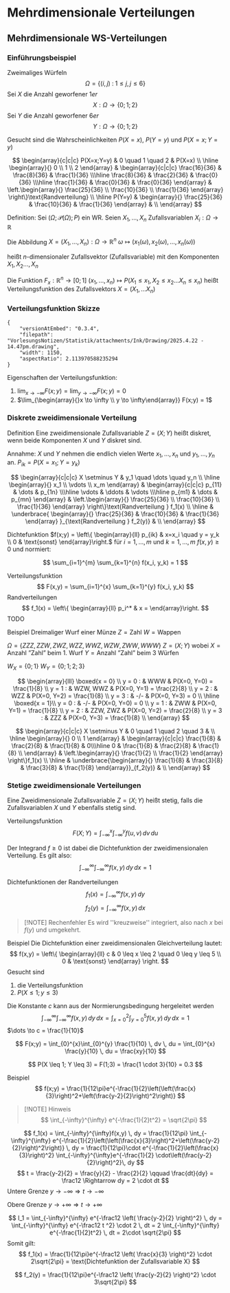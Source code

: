 # Mehrdimensionale Verteilungen
## Mehrdimensionale WS-Verteilungen
### Einführungsbeispiel
Zweimaliges Würfeln
$$
\Omega = \{(i,j) \; : \; 1 \leq j, j \leq 6\}
$$
Sei $X$ die Anzahl geworfener $1er$ 
$$ 
X : \Omega \to \{0;1;2\}
$$
Sei $Y$ die Anzahl geworfener $6er$
$$ 
Y : \Omega \to \{0;1;2\}
$$

Gesucht sind die Wahrscheinlichkeiten $P(X=x)$, $P(Y=y)$ und $P(X=x; Y=y)$ 

$$
\begin{array}{c|c|c}
P(X=x;Y=y) & 0 \quad 1 \quad 2 & P(X=x) 
\\ \hline
\begin{array}{}
0 \\ 1 \\ 2
\end{array} & 
	\begin{array}{c|c|c} 
		\frac{16}{36} & \frac{8}{36} & \frac{1}{36} \\\hline 
		\frac{8}{36} & \frac{2}{36} & \frac{0}{36} \\\hline 
		\frac{1}{36} & \frac{0}{36} & \frac{0}{36} 
	\end{array}
&   \left.\begin{array}{}
	\frac{25}{36} \\ \frac{10}{36} \\ \frac{1}{36}
	\end{array}
	\right\}\text{Randverteilung}
\\ \hline
P(Y=y) & 
	\begin{array}{}
		\frac{25}{36} & \frac{10}{36} & \frac{1}{36}
	\end{array}
	&
\\
\end{array}
$$

Definition:
Sei $(\Omega; \mathcal P(\Omega); P)$ ein WR.
Seien $X_1, \dots, X_n$ Zufallsvariablen
$X_i : \Omega \to \mathbb{R}$

Die Abbildung $X = (X_1, \dots, X_n): \Omega \to \mathbb{R}^n$ 
$\omega \mapsto (x_1(\omega), x_2(\omega), \dots, x_n(\omega))$

heißt $n$-dimensionaler Zufallsvektor (Zufallsvariable) mit den Komponenten $X_1, X_2 \dots, X_n$ 

Die Funktion $F_x:\mathbb{R}^n \to [0;1]$ 
$(x_1, \dots, x_n) \mapsto P(X_1 \leq x_1, X_2 \leq x_2 \dots X_n \leq x_n)$ heißt Verteilungsfunktion des Zufallsvektors $X=(X_1, \dots X_n)$

### Verteilungsfunktion Skizze

```handdrawn-ink
{
	"versionAtEmbed": "0.3.4",
	"filepath": "VorlesungsNotizen/Statistik/attachments/Ink/Drawing/2025.4.22 - 14.47pm.drawing",
	"width": 1150,
	"aspectRatio": 2.113970588235294
}
```

Eigenschaften der Verteilungsfunktion:
1. $\lim_{x \to -\infty} F(x;y) = \lim_{y \to -\infty} F(x;y) = 0$
2. $\lim_{\begin{array}{}x \to \infty \\ y \to \infty\end{array}} F(x;y) = 1$ 

### Diskrete zweidimensionale Verteilung
Definition
Eine zweidimensionale Zufallsvariable $Z=(X;Y)$ heißt diskret, wenn beide Komponenten $X$ und $Y$ diskret sind.

Annahme:
$X$ und $Y$ nehmen die endlich vielen Werte $x_1, \dots, x_n$ und  $y_1, \dots, y_n$ an.
$P_{ik} = P(X=x_1; Y=y_k)$ 

$$
\begin{array}{c|c|c}
X \setminus Y & y_1 \quad \dots \quad y_n 
\\ \hline
\begin{array}{}
x_1 \\ \vdots \\ x_m 
\end{array} & 
	\begin{array}{c|c|c} 
		p_{11} & \dots & p_{1n} \\\hline 
		\vdots & \ddots & \vdots \\\hline 
		p_{m1} & \dots & p_{mn} 
	\end{array}
&   \left.\begin{array}{}
	\frac{25}{36} \\ \frac{10}{36} \\ \frac{1}{36}
	\end{array}
	\right\}\text{Randverteilung } f_1(x)
\\ \hline
	& 
	\underbrace{
	\begin{array}{}
		\frac{25}{36} & \frac{10}{36} & \frac{1}{36}
	\end{array}
	}_{\text{Randverteilung } f_2(y)}
	&
\\
\end{array}
$$

Dichtefunktion
$f(x;y) = \left\{ \begin{array}{ll} p_{ik} & x=x_i \quad y = y_k \\ 0 & \text{sonst} \end{array}\right.$
für $i = 1, \dots, m$  und $k = 1, \dots, m$ 
$f(x,y) \geq 0$ und normiert:

$$
\sum_{i=1}^{m} \sum_{k=1}^{n} f(x_i, y_k) = 1
$$

Verteilungsfunktion
$$
F(x,y) = \sum_{i=1}^{x} \sum_{k=1}^{y} f(x_i, y_k)
$$
Randverteilungen
$$
f_1(x) = \left\{ \begin{array}{ll} p_i^* & x =   \end{array}\right.
$$
TODO


Beispiel
Dreimaliger Wurf einer Münze
$Z = \text{Zahl}$
$W = \text{Wappen}$ 

$\Omega = \{ ZZZ, ZZW, ZWZ, WZZ, WWZ, WZW, ZWW, WWW \}$
$Z = (X;Y)$ wobei
$X =  \text{Anzahl ''Zahl'' beim 1. Wurf}$
$Y =  \text{Anzahl ''Zahl'' beim 3 Würfen}$

$W_X = \{0;1\}$
$W_Y = \{0;1;2;3\}$


$$
\begin{array}{lll}
\boxed{x = 0} \\
y = 0 : & WWW & P(X=0, Y=0) = \frac{1}{8} \\
y = 1 : & WZW, WWZ & P(X=0, Y=1) = \frac{2}{8} \\
y = 2 : & WZZ & P(X=0, Y=2) = \frac{1}{8} \\
y = 3 : & -/- & P(X=0, Y=3) = 0 \\
\hline
\boxed{x = 1}\\
y = 0 : & -/- & P(X=0, Y=0) = 0 \\
y = 1 : & ZWW & P(X=0, Y=1) = \frac{1}{8} \\
y = 2 : & ZZW, ZWZ & P(X=0, Y=2) = \frac{2}{8} \\
y = 3 : & ZZZ & P(X=0, Y=3) = \frac{1}{8} \\
\end{array}
$$

$$
\begin{array}{c|c|c}
X \setminus Y  & 0 \quad 1 \quad 2 \quad 3 & 
\\ \hline
\begin{array}{}
0 \\ 1
\end{array} & 
	\begin{array}{c|c|c} 
		\frac{1}{8} & \frac{2}{8} & \frac{1}{8} & 0\\\hline 
		0 & \frac{1}{8} & \frac{2}{8} & \frac{1}{8} \\
	\end{array}
&   \left.\begin{array}{}
	\frac{1}{2} \\ \frac{1}{2}
	\end{array}
	\right\}f_1(x)
\\ \hline
& 
	\underbrace{\begin{array}{}
		\frac{1}{8} & \frac{3}{8} & \frac{3}{8} & \frac{1}{8}
	\end{array}}_{f_2(y)}
	&
\\
\end{array}
$$

### Stetige zweidimensionale Verteilungen
Eine Zweidimensionale Zufallsvariable $Z =  (X;Y)$ heißt stetig, falls die Zufallsvariablen $X$ und $Y$ ebenfalls stetig sind.

Verteilungsfunktion
$$
F(X;Y) = \int_{-\infty}^{x}\int_{-\infty}^{y} f(u,v) \, dv \, du
$$

Der Integrand $f \geq 0$ ist dabei die Dichtefunktion der zweidimensionalen Verteilung. Es gilt also:
$$
\int_{-\infty}^{\infty}\int_{-\infty}^{\infty} f(x,y) \, dy \, dx = 1
$$

Dichtefunktionen der Randverteilungen
$$
f_1(x) = \int_{-\infty}^{\infty} f(x,y) \, dy
$$$$
f_2(y) = \int_{-\infty}^{\infty} f(x,y) \, dx
$$

> [!NOTE] Rechenfehler
> Es wird ''kreuzweise'' integriert, also nach $x$ bei $f(y)$ und umgekehrt.

Beispiel
Die Dichtefunktion einer zweidimensionalen Gleichverteilung lautet:
$$
f(x,y) = \left\{ 
\begin{array}{ll}
	c & 0 \leq x \leq 2 \quad 0 \leq y \leq 5 \\
	0 & \text{sonst}
\end{array}
\right.
$$
Gesucht sind
1. die Verteilungsfunktion
2. $P(X \leq 1; y \leq 3)$

Die Konstante $c$ kann aus der Normierungsbedingung hergeleitet werden
$$
\int_{-\infty}^{\infty}\int_{-\infty}^{\infty} f(x,y) \, dy \, dx = \int_{x=0}^{2}\int_{y=0}^{5} f(x,y) \, dy \, dx = 1
$$
$\dots \to c = \frac{1}{10}$ 

$$
F(x;y) = \int_{0}^{x}\int_{0}^{y} \frac{1}{10} \, dv \, du = \int_{0}^{x} \frac{y}{10} \, du = \frac{xy}{10} 
$$

$$
P(X \leq 1; Y \leq 3) = F(1;3) = \frac{1 \cdot 3}{10} = 0.3
$$


Beispiel
$$
f(x;y) = \frac{1}{12\pi}e^{-\frac{1}{2}\left(\left(\frac{x}{3}\right)^2+\left(\frac{y-2}{2}\right)^2\right)}
$$

> [!NOTE] Hinweis
> $$
> \int_{-\infty}^{\infty} e^{-\frac{1}{2}t^2} = \sqrt{2\pi}
> $$

$$
f_1(x) = \int_{-\infty}^{\infty}f(x,y) \, dy = \frac{1}{12\pi} \int_{-\infty}^{\infty} e^{-\frac{1}{2}\left(\left(\frac{x}{3}\right)^2+\left(\frac{y-2}{2}\right)^2\right)} \, dy = \frac{1}{12\pi}\cdot e^{-\frac{1}{2}\left(\frac{x}{3}\right)^2} \int_{-\infty}^{\infty}e^{-\frac{1}{2} \cdot\left(\frac{y-2}{2}\right)^2}\, dy
$$
$$
t = \frac{y-2}{2} = \frac{y}{2} - \frac{2}{2} \qquad \frac{dt}{dy} = \frac12 \Rightarrow dy = 2 \cdot dt
$$
Untere Grenze $y \to -\infty \Rightarrow t \to -\infty$

Obere Grenze $y \to +\infty \Rightarrow t \to +\infty$

$$
I_1 = \int_{-\infty}^{\infty} e^{-\frac12 \left( \frac{y-2}{2} \right)^2} \, dy =  \int_{-\infty}^{\infty} e^{-\frac12 t ^2} \cdot 2 \, dt = 2 \int_{-\infty}^{\infty} e^{-\frac{1}{2}t^2} \, dt = 2\cdot \sqrt{2\pi}
$$
Somit gilt:
$$
f_1(x) = \frac{1}{12\pi}e^{-\frac12 \left( \frac{x}{3} \right)^2} \cdot 2\sqrt{2\pi} = \text{Dichtefunktion der Zufallsvariable X}
$$

$$
f_2(y) = \frac{1}{12\pi}e^{-\frac12 \left( \frac{y-2}{2} \right)^2} \cdot 3\sqrt{2\pi}
$$

